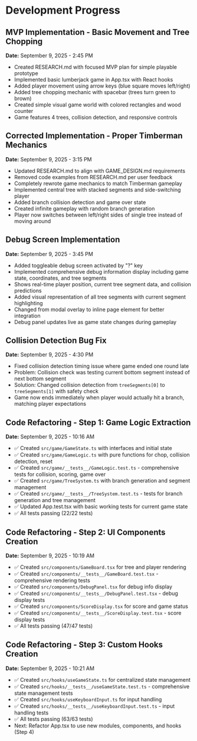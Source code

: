 # Development Progress

## MVP Implementation - Basic Movement and Tree Chopping
**Date:** September 9, 2025 - 2:45 PM

- Created RESEARCH.md with focused MVP plan for simple playable prototype
- Implemented basic lumberjack game in App.tsx with React hooks
- Added player movement using arrow keys (blue square moves left/right)
- Added tree chopping mechanic with spacebar (trees turn green to brown)
- Created simple visual game world with colored rectangles and wood counter
- Game features 4 trees, collision detection, and responsive controls

## Corrected Implementation - Proper Timberman Mechanics
**Date:** September 9, 2025 - 3:15 PM

- Updated RESEARCH.md to align with GAME_DESIGN.md requirements
- Removed code examples from RESEARCH.md per user feedback
- Completely rewrote game mechanics to match Timberman gameplay
- Implemented central tree with stacked segments and side-switching player
- Added branch collision detection and game over state
- Created infinite gameplay with random branch generation
- Player now switches between left/right sides of single tree instead of moving around

## Debug Screen Implementation
**Date:** September 9, 2025 - 3:45 PM

- Added toggleable debug screen activated by "?" key
- Implemented comprehensive debug information display including game state, coordinates, and tree segments
- Shows real-time player position, current tree segment data, and collision predictions
- Added visual representation of all tree segments with current segment highlighting
- Changed from modal overlay to inline page element for better integration
- Debug panel updates live as game state changes during gameplay

## Collision Detection Bug Fix
**Date:** September 9, 2025 - 4:30 PM

- Fixed collision detection timing issue where game ended one round late
- Problem: Collision check was testing current bottom segment instead of next bottom segment
- Solution: Changed collision detection from `treeSegments[0]` to `treeSegments[1]` with safety check
- Game now ends immediately when player would actually hit a branch, matching player expectations

## Code Refactoring - Step 1: Game Logic Extraction
**Date:** September 9, 2025 - 10:16 AM

- ✅ Created `src/game/GameState.ts` with interfaces and initial state
- ✅ Created `src/game/GameLogic.ts` with pure functions for chop, collision detection, reset
- ✅ Created `src/game/__tests__/GameLogic.test.ts` - comprehensive tests for collision, scoring, game over
- ✅ Created `src/game/TreeSystem.ts` with branch generation and segment management  
- ✅ Created `src/game/__tests__/TreeSystem.test.ts` - tests for branch generation and tree management
- ✅ Updated App.test.tsx with basic working tests for current game state
- ✅ All tests passing (22/22 tests)

## Code Refactoring - Step 2: UI Components Creation
**Date:** September 9, 2025 - 10:19 AM

- ✅ Created `src/components/GameBoard.tsx` for tree and player rendering
- ✅ Created `src/components/__tests__/GameBoard.test.tsx` - comprehensive rendering tests
- ✅ Created `src/components/DebugPanel.tsx` for debug info display
- ✅ Created `src/components/__tests__/DebugPanel.test.tsx` - debug display tests
- ✅ Created `src/components/ScoreDisplay.tsx` for score and game status
- ✅ Created `src/components/__tests__/ScoreDisplay.test.tsx` - score display tests  
- ✅ All tests passing (47/47 tests)

## Code Refactoring - Step 3: Custom Hooks Creation
**Date:** September 9, 2025 - 10:21 AM

- ✅ Created `src/hooks/useGameState.ts` for centralized state management
- ✅ Created `src/hooks/__tests__/useGameState.test.ts` - comprehensive state management tests
- ✅ Created `src/hooks/useKeyboardInput.ts` for input handling  
- ✅ Created `src/hooks/__tests__/useKeyboardInput.test.ts` - input handling tests
- ✅ All tests passing (63/63 tests)
- Next: Refactor App.tsx to use new modules, components, and hooks (Step 4)